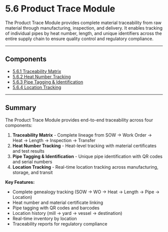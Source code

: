 # 5.6 Product Trace Module

The Product Trace Module provides complete material traceability from raw material through manufacturing, inspection, and delivery. It enables tracking of individual pipes by heat number, length, and unique identifiers across the entire supply chain to ensure quality control and regulatory compliance.

---

## Components

- [5.6.1 Traceability Matrix](5.6-Product-Trace-Module/5.6.1-Traceability-Matrix.md)
- [5.6.2 Heat Number Tracking](5.6-Product-Trace-Module/5.6.2-Heat-Number-Tracking.md)
- [5.6.3 Pipe Tagging & Identification](5.6-Product-Trace-Module/5.6.3-Pipe-Tagging-ID.md)
- [5.6.4 Location Tracking](5.6-Product-Trace-Module/5.6.4-Location-Tracking.md)

---

## Summary

The Product Trace Module provides end-to-end traceability across four components:

1. **Traceability Matrix** - Complete lineage from SOW → Work Order → Heat → Length → Inspection → Transfer
2. **Heat Number Tracking** - Heat-level tracking with material certificates and test results
3. **Pipe Tagging & Identification** - Unique pipe identification with QR codes and serial numbers
4. **Location Tracking** - Real-time location tracking across manufacturing, storage, and transit

**Key Features:**
- Complete genealogy tracking (SOW → WO → Heat → Length → Pipe → Location)
- Heat number and material certificate linking
- Pipe tagging with QR codes and barcodes
- Location history (mill → yard → vessel → destination)
- Real-time inventory by location
- Traceability reports for regulatory compliance
